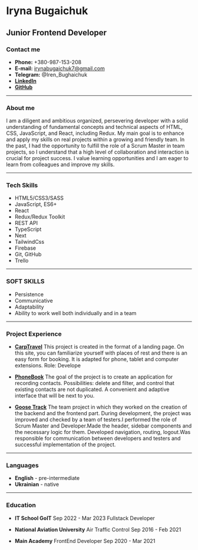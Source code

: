 # Iryna Bugaichuk 
## Junior Frontend Developer

### Contact me
* __Phone:__ +380-987-153-208
* __E-mail:__ irynabugaichuk7@gmail.com
* __Telegram:__ @Iren_Bughaichuk
* [__LinkedIn__](https://www.linkedin.com/feed/)
* [__GitHub__](https://github.com/Ira-Bughaichuk)

********* 

### About me
I am a diligent and ambitious organized, persevering developer with a solid understanding of fundamental concepts and technical aspects of HTML, CSS, JavaScript, and React, including Redux. My main goal is to enhance and apply my skills on real projects within a growing and friendly team.
In the past, I had the opportunity to fulfill the role of a Scrum Master in team projects, so I understand that a high level of collaboration and interaction is crucial for project success. I value learning opportunities and I am eager to learn from colleagues and improve my skills. 


********* 

### Tech Skills 
* HTML5/CSS3/SASS
* JavaScript, ES6+
* React 
* Redux/Redux Toolkit
* REST API
* TypeScript
* Next
* TailwindCss
* Firebase
* Git, GitHub
* Trello

********* 

### SOFT SKILLS
* Persistence
* Communicative
* Adaptability
* Ability to work well both individually and in a team

********* 

### Project Experience
* [__CarpTravel__](travel-ten-theta.vercel.app)
This project is created in the format of a landing page. On this site, you can familiarize yourself with places of rest and there is an easy form for booking. It is adapted for phone, tablet and computer extensions. Role: Develope

* [__PhoneBook__](https://ira-bughaichuk.github.io/goit-react-hw-08-phonebook/)
The goal of the project is to create an application for recording contacts.
Possibilities: delete and filter, and control that existing contacts are not duplicated. A convenient and adaptive interface that will be next to you.

* [__Goose Track__](basilika-draconum.github.io/goose-track/)
The team project in which they worked on the creation of the backend and the frontend part. During development, the project was improved and checked by a team of testers.I performed the role of Scrum Master and Developer.Made the header, sidebar components and the necessary logic for them. Developed navigation, routing, logout.Was responsible for communication between developers and testers and successful implementation of the project.

********* 

### Languages 
* __English__ - pre-intermediate
* __Ukrainian__ - native

********* 

### Education 
* __IT School GoIT__
 Sep 2022 - Mar 2023
 Fullstack Developer

* __National Aviation University__
Air Traffic Control
Sep 2016 - Feb 2021

* __Main Academy__
FrontEnd Developer
Sep 2020 - Mar 2021 


